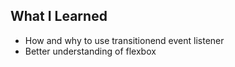 ## What I Learned

- How and why to use transitionend event listener
- Better understanding of flexbox